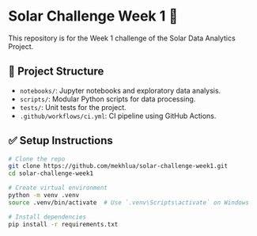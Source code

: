 # Solar Challenge Week 1 🚀

This repository is for the Week 1 challenge of the Solar Data Analytics Project.

## 📁 Project Structure

- `notebooks/`: Jupyter notebooks and exploratory data analysis.
- `scripts/`: Modular Python scripts for data processing.
- `tests/`: Unit tests for the project.
- `.github/workflows/ci.yml`: CI pipeline using GitHub Actions.

## ✅ Setup Instructions

```bash
# Clone the repo
git clone https://github.com/mekhlua/solar-challenge-week1.git
cd solar-challenge-week1

# Create virtual environment
python -m venv .venv
source .venv/bin/activate  # Use `.venv\Scripts\activate` on Windows

# Install dependencies
pip install -r requirements.txt
